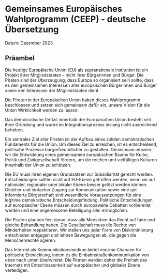# Gemeinsames Europäisches Wahlprogramm (CEEP) - deutsche Übersetzung
Datum: Dezember 2023

## Präambel

Die heutige Europäische Union (EU) als supranationale Institution ist ein Projekt ihrer Mitgliedstaaten – nicht ihrer Bürgerinnen und Bürger. Die Piraten sind der Überzeugung, dass Europa so organisiert sein sollte, dass es den gemeinsamen Interessen aller europäischen Bürgerinnen und Bürger sowie den Interessen der Mitgliedstaaten dient.

Die Piraten in der Europäischen Union haben dieses Wahlprogramm beschlossen und setzen sich gemeinsam dafür ein, unsere Vision für die Union Wirklichkeit werden zu lassen.

Das demokratische Defizit innerhalb der Europäischen Union besteht seit ihrer Gründung und wurde im Integrationsprozess bislang nicht ausreichend behoben.

Ein zentrales Ziel aller Piraten ist der Aufbau eines soliden demokratischen Fundaments für die Union. Um dieses Ziel zu erreichen, ist es entscheidend, politische Prozesse bürgerfreundlicher zu gestalten. Gemeinsam müssen wir die Entwicklung eines gemeinsamen europäischen Raums für Kultur, Politik und Zivilgesellschaft fördern, um die reichen und vielfältigen Kulturen innerhalb der Union zu schützen.

Die EU muss ihren eigenen Grundsätzen zur Subsidiarität gerecht werden. Entscheidungen sollten nicht auf EU-Ebene getroffen werden, wenn sie auf nationaler, regionaler oder lokaler Ebene besser gelöst werden können. Gleicher und einfacher Zugang zur Kommunikation sowie eine gut informierte Bürgerschaft sind wesentliche Voraussetzungen für eine legitime demokratische Entscheidungsfindung. Politische Entscheidungen auf europäischer Ebene müssen durch europaweite Debatten vorbereitet werden und eine angemessene Beteiligung aller ermöglichen.

Die Piraten glauben fest daran, dass alle Menschen das Recht auf faire und gleiche Behandlung haben. Die Gesellschaft muss die Rechte von Minderheiten respektieren. Wir stellen uns jeder Form von Diskriminierung entschieden entgegen und lehnen Bewegungen ab, die gegen die Menschenrechte agieren.

Das Internet als Kommunikationsmedium bietet enorme Chancen für politische Entwicklung, indem es die Einbahnstraßenkommunikation von oben nach unten überwindet. Die Piraten werden daher die Freiheit des Internets mit Entschlossenheit auf europäischer und globaler Ebene verteidigen.


